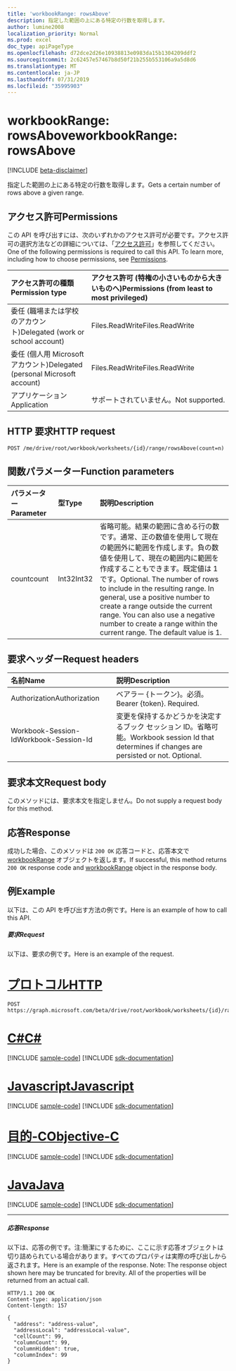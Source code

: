 ```yaml
---
title: 'workbookRange: rowsAbove'
description: 指定した範囲の上にある特定の行数を取得します。
author: lumine2008
localization_priority: Normal
ms.prod: excel
doc_type: apiPageType
ms.openlocfilehash: d72dce2d26e10938813e0983da15b1304209ddf2
ms.sourcegitcommit: 2c62457e57467b8d50f21b255b553106a9a5d8d6
ms.translationtype: MT
ms.contentlocale: ja-JP
ms.lasthandoff: 07/31/2019
ms.locfileid: "35995903"
---
```

# <a name="workbookrange-rowsabove"></a><span data-ttu-id="ee7c7-103">workbookRange: rowsAbove</span><span class="sxs-lookup"><span data-stu-id="ee7c7-103">workbookRange: rowsAbove</span></span>

[!INCLUDE [beta-disclaimer](../../includes/beta-disclaimer.md)]

<span data-ttu-id="ee7c7-104">指定した範囲の上にある特定の行数を取得します。</span><span class="sxs-lookup"><span data-stu-id="ee7c7-104">Gets a certain number of rows above a given range.</span></span>

## <a name="permissions"></a><span data-ttu-id="ee7c7-105">アクセス許可</span><span class="sxs-lookup"><span data-stu-id="ee7c7-105">Permissions</span></span>
<span data-ttu-id="ee7c7-p101">この API を呼び出すには、次のいずれかのアクセス許可が必要です。アクセス許可の選択方法などの詳細については、「[アクセス許可](/graph/permissions-reference)」を参照してください。</span><span class="sxs-lookup"><span data-stu-id="ee7c7-p101">One of the following permissions is required to call this API. To learn more, including how to choose permissions, see [Permissions](/graph/permissions-reference).</span></span>

|<span data-ttu-id="ee7c7-108">アクセス許可の種類</span><span class="sxs-lookup"><span data-stu-id="ee7c7-108">Permission type</span></span>      | <span data-ttu-id="ee7c7-109">アクセス許可 (特権の小さいものから大きいものへ)</span><span class="sxs-lookup"><span data-stu-id="ee7c7-109">Permissions (from least to most privileged)</span></span>              |
|:--------------------|:---------------------------------------------------------|
|<span data-ttu-id="ee7c7-110">委任 (職場または学校のアカウント)</span><span class="sxs-lookup"><span data-stu-id="ee7c7-110">Delegated (work or school account)</span></span> | <span data-ttu-id="ee7c7-111">Files.ReadWrite</span><span class="sxs-lookup"><span data-stu-id="ee7c7-111">Files.ReadWrite</span></span>    |
|<span data-ttu-id="ee7c7-112">委任 (個人用 Microsoft アカウント)</span><span class="sxs-lookup"><span data-stu-id="ee7c7-112">Delegated (personal Microsoft account)</span></span> | <span data-ttu-id="ee7c7-113">Files.ReadWrite</span><span class="sxs-lookup"><span data-stu-id="ee7c7-113">Files.ReadWrite</span></span>    |
|<span data-ttu-id="ee7c7-114">アプリケーション</span><span class="sxs-lookup"><span data-stu-id="ee7c7-114">Application</span></span> | <span data-ttu-id="ee7c7-115">サポートされていません。</span><span class="sxs-lookup"><span data-stu-id="ee7c7-115">Not supported.</span></span> |

## <a name="http-request"></a><span data-ttu-id="ee7c7-116">HTTP 要求</span><span class="sxs-lookup"><span data-stu-id="ee7c7-116">HTTP request</span></span>
<!-- { "blockType": "ignored" } -->
```http
POST /me/drive/root/workbook/worksheets/{id}/range/rowsAbove(count=n)

```

## <a name="function-parameters"></a><span data-ttu-id="ee7c7-117">関数パラメーター</span><span class="sxs-lookup"><span data-stu-id="ee7c7-117">Function parameters</span></span>

| <span data-ttu-id="ee7c7-118">パラメーター</span><span class="sxs-lookup"><span data-stu-id="ee7c7-118">Parameter</span></span>    | <span data-ttu-id="ee7c7-119">型</span><span class="sxs-lookup"><span data-stu-id="ee7c7-119">Type</span></span>   |<span data-ttu-id="ee7c7-120">説明</span><span class="sxs-lookup"><span data-stu-id="ee7c7-120">Description</span></span>|
|:---------------|:--------|:----------|
|<span data-ttu-id="ee7c7-121">count</span><span class="sxs-lookup"><span data-stu-id="ee7c7-121">count</span></span>|<span data-ttu-id="ee7c7-122">Int32</span><span class="sxs-lookup"><span data-stu-id="ee7c7-122">Int32</span></span>|<span data-ttu-id="ee7c7-p102">省略可能。結果の範囲に含める行の数です。通常、正の数値を使用して現在の範囲外に範囲を作成します。負の数値を使用して、現在の範囲内に範囲を作成することもできます。既定値は 1 です。</span><span class="sxs-lookup"><span data-stu-id="ee7c7-p102">Optional. The number of rows to include in the resulting range. In general, use a positive number to create a range outside the current range. You can also use a negative number to create a range within the current range. The default value is 1.</span></span>|

## <a name="request-headers"></a><span data-ttu-id="ee7c7-128">要求ヘッダー</span><span class="sxs-lookup"><span data-stu-id="ee7c7-128">Request headers</span></span>
| <span data-ttu-id="ee7c7-129">名前</span><span class="sxs-lookup"><span data-stu-id="ee7c7-129">Name</span></span>       | <span data-ttu-id="ee7c7-130">説明</span><span class="sxs-lookup"><span data-stu-id="ee7c7-130">Description</span></span>|
|:---------------|:----------|
| <span data-ttu-id="ee7c7-131">Authorization</span><span class="sxs-lookup"><span data-stu-id="ee7c7-131">Authorization</span></span>  | <span data-ttu-id="ee7c7-p103">ベアラー {トークン}。必須。</span><span class="sxs-lookup"><span data-stu-id="ee7c7-p103">Bearer {token}. Required.</span></span> |
| <span data-ttu-id="ee7c7-134">Workbook-Session-Id</span><span class="sxs-lookup"><span data-stu-id="ee7c7-134">Workbook-Session-Id</span></span>  | <span data-ttu-id="ee7c7-p104">変更を保持するかどうかを決定するブック セッション ID。省略可能。</span><span class="sxs-lookup"><span data-stu-id="ee7c7-p104">Workbook session Id that determines if changes are persisted or not. Optional.</span></span>|

## <a name="request-body"></a><span data-ttu-id="ee7c7-137">要求本文</span><span class="sxs-lookup"><span data-stu-id="ee7c7-137">Request body</span></span>
<span data-ttu-id="ee7c7-138">このメソッドには、要求本文を指定しません。</span><span class="sxs-lookup"><span data-stu-id="ee7c7-138">Do not supply a request body for this method.</span></span>

## <a name="response"></a><span data-ttu-id="ee7c7-139">応答</span><span class="sxs-lookup"><span data-stu-id="ee7c7-139">Response</span></span>

<span data-ttu-id="ee7c7-140">成功した場合、このメソッドは `200 OK` 応答コードと、応答本文で [workbookRange](../resources/workbookrange.md) オブジェクトを返します。</span><span class="sxs-lookup"><span data-stu-id="ee7c7-140">If successful, this method returns `200 OK` response code and [workbookRange](../resources/workbookrange.md) object in the response body.</span></span>

## <a name="example"></a><span data-ttu-id="ee7c7-141">例</span><span class="sxs-lookup"><span data-stu-id="ee7c7-141">Example</span></span>
<span data-ttu-id="ee7c7-142">以下は、この API を呼び出す方法の例です。</span><span class="sxs-lookup"><span data-stu-id="ee7c7-142">Here is an example of how to call this API.</span></span>
##### <a name="request"></a><span data-ttu-id="ee7c7-143">要求</span><span class="sxs-lookup"><span data-stu-id="ee7c7-143">Request</span></span>
<span data-ttu-id="ee7c7-144">以下は、要求の例です。</span><span class="sxs-lookup"><span data-stu-id="ee7c7-144">Here is an example of the request.</span></span>

# <a name="httptabhttp"></a>[<span data-ttu-id="ee7c7-145">プロトコル</span><span class="sxs-lookup"><span data-stu-id="ee7c7-145">HTTP</span></span>](#tab/http)
<!-- {
  "blockType": "request",
  "name": "workbookrange_rowsAbove"
}-->
```http
POST https://graph.microsoft.com/beta/drive/root/workbook/worksheets/{id}/range/rowsAbove(count=2)
```
# <a name="ctabcsharp"></a>[<span data-ttu-id="ee7c7-146">C#</span><span class="sxs-lookup"><span data-stu-id="ee7c7-146">C#</span></span>](#tab/csharp)
[!INCLUDE [sample-code](../includes/snippets/csharp/workbookrange-rowsabove-csharp-snippets.md)]
[!INCLUDE [sdk-documentation](../includes/snippets/snippets-sdk-documentation-link.md)]

# <a name="javascripttabjavascript"></a>[<span data-ttu-id="ee7c7-147">Javascript</span><span class="sxs-lookup"><span data-stu-id="ee7c7-147">Javascript</span></span>](#tab/javascript)
[!INCLUDE [sample-code](../includes/snippets/javascript/workbookrange-rowsabove-javascript-snippets.md)]
[!INCLUDE [sdk-documentation](../includes/snippets/snippets-sdk-documentation-link.md)]

# <a name="objective-ctabobjc"></a>[<span data-ttu-id="ee7c7-148">目的-C</span><span class="sxs-lookup"><span data-stu-id="ee7c7-148">Objective-C</span></span>](#tab/objc)
[!INCLUDE [sample-code](../includes/snippets/objc/workbookrange-rowsabove-objc-snippets.md)]
[!INCLUDE [sdk-documentation](../includes/snippets/snippets-sdk-documentation-link.md)]

# <a name="javatabjava"></a>[<span data-ttu-id="ee7c7-149">Java</span><span class="sxs-lookup"><span data-stu-id="ee7c7-149">Java</span></span>](#tab/java)
[!INCLUDE [sample-code](../includes/snippets/java/workbookrange-rowsabove-java-snippets.md)]
[!INCLUDE [sdk-documentation](../includes/snippets/snippets-sdk-documentation-link.md)]

---


##### <a name="response"></a><span data-ttu-id="ee7c7-150">応答</span><span class="sxs-lookup"><span data-stu-id="ee7c7-150">Response</span></span>
<span data-ttu-id="ee7c7-p105">以下は、応答の例です。注:簡潔にするために、ここに示す応答オブジェクトは切り詰められている場合があります。すべてのプロパティは実際の呼び出しから返されます。</span><span class="sxs-lookup"><span data-stu-id="ee7c7-p105">Here is an example of the response. Note: The response object shown here may be truncated for brevity. All of the properties will be returned from an actual call.</span></span>
<!-- {
  "blockType": "response",
  "truncated": true,
  "@odata.type": "microsoft.graph.workbookRange"
} -->
```http
HTTP/1.1 200 OK
Content-type: application/json
Content-length: 157

{
  "address": "address-value",
  "addressLocal": "addressLocal-value",
  "cellCount": 99,
  "columnCount": 99,
  "columnHidden": true,
  "columnIndex": 99
}
```
<!-- uuid: 8fcb5dbc-d5aa-4681-8e31-b001d5168d79 
2015-10-25 14:57:30 UTC -->
<!-- {
  "type": "#page.annotation",
  "description": "Example",
  "keywords": "",
  "section": "documentation",
  "tocPath": "",
  "suppressions": [
  ]
}-->
